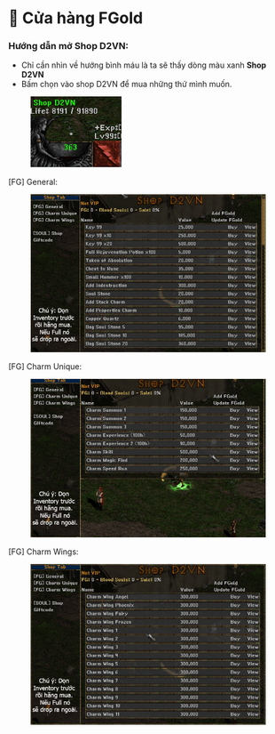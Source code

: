 # 🏪 Cửa hàng FGold

### Hướng dẫn mở Shop D2VN:

* Chỉ cần nhìn về hướng bình máu là ta sẽ thấy dòng màu xanh **Shop D2VN**
* Bấm chọn vào shop D2VN để mua những thứ mình muốn.

<figure><img src="../../.gitbook/assets/image (3) (1) (1).png" alt=""><figcaption></figcaption></figure>

\[FG] General:

<figure><img src="../../.gitbook/assets/image (11) (1).png" alt=""><figcaption></figcaption></figure>

\[FG] Charm Unique:

<figure><img src="../../.gitbook/assets/image (1) (1) (1) (1).png" alt=""><figcaption></figcaption></figure>

\[FG] Charm Wings:

<figure><img src="../../.gitbook/assets/image (2) (1) (1).png" alt=""><figcaption></figcaption></figure>
